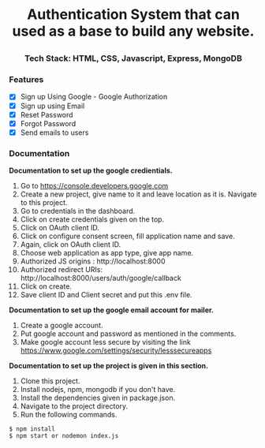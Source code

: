 <p align="center">

  <h1 align="center">
    Authentication System that can used as a base to build any website.
    <br>
  </p>

  <h3 align="center">
    Tech Stack: HTML, CSS, Javascript, Express, MongoDB
  </p>
</p>


### Features

- [x] Sign up Using Google - Google Authorization
- [x] Sign up using Email
- [x] Reset Password
- [x] Forgot Password
- [x] Send emails to users

### Documentation

<strong>Documentation to set up the google credientials.</strong>

1. Go to https://console.developers.google.com
2. Create a new project, give name to it and leave location as it is. Navigate to this project.
3. Go to credentials in the dashboard.
4. Click on create credentials given on the top.
5. Click on OAuth client ID.
6. Click on configure consent screen, fill application name and save.
7. Again, click on OAuth client ID.
8. Choose web application as app type, give app name.
9. Authorized JS origins : http://localhost:8000
10. Authorized redirect URIs: http://localhost:8000/users/auth/google/callback
11. Click on create.
12. Save client ID and Client secret and put this .env file.

<strong>Documentation to set up the google email account for mailer.</strong>

1. Create a google account.
2. Put google account and password as mentioned in the comments.
3. Make google account less secure by visiting the link https://www.google.com/settings/security/lesssecureapps

<strong>Documentation to set up the project is given in this section.</strong>

1. Clone this project.
2. Install nodejs, npm, mongodb if you don't have.
3. Install the dependencies given in package.json.
4. Navigate to the project directory.
5. Run the following commands.

```console
$ npm install
$ npm start or nodemon index.js
```

